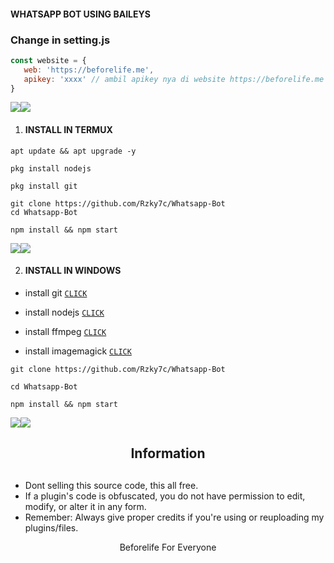 
#### WHATSAPP BOT USING BAILEYS

### Change in setting.js
 ```javascript
const website = {
    web: 'https://beforelife.me',
    apikey: 'xxxx' // ambil apikey nya di website https://beforelife.me
}
```

<a><img src='https://i.imgur.com/LyHic3i.gif'/></a><a><img src='https://i.imgur.com/LyHic3i.gif'/></a>

1. #### INSTALL IN TERMUX
 
```
apt update && apt upgrade -y
```
```
pkg install nodejs
```
```
pkg install git
```
```
git clone https://github.com/Rzky7c/Whatsapp-Bot
cd Whatsapp-Bot
```
```
npm install && npm start
```
<a><img src='https://i.imgur.com/LyHic3i.gif'/></a><a><img src='https://i.imgur.com/LyHic3i.gif'/></a>

2. #### INSTALL IN WINDOWS
 
* install git [`CLICK`](https://git-scm.com/downloads)

* install nodejs [`CLICK`](https://nodejs.org/en/download)

* install ffmpeg [`CLICK`](https://ffmpeg.org/download.html)

* install imagemagick [`CLICK`](https://imagemagick.org/script/download.php)

```
git clone https://github.com/Rzky7c/Whatsapp-Bot
```
```
cd Whatsapp-Bot
```
```
npm install && npm start
```
<a><img src='https://i.imgur.com/LyHic3i.gif'/></a><a><img src='https://i.imgur.com/LyHic3i.gif'/></a>

<h2 align="center">  Information
</h2>
   
## 

- Dont selling this source code, this all free.
- If a plugin's code is obfuscated, you do not have permission to edit, modify, or alter it in any form.
- Remember: Always give proper credits if you're using or reuploading my plugins/files.


  
<p align="center">
Beforelife For Everyone
